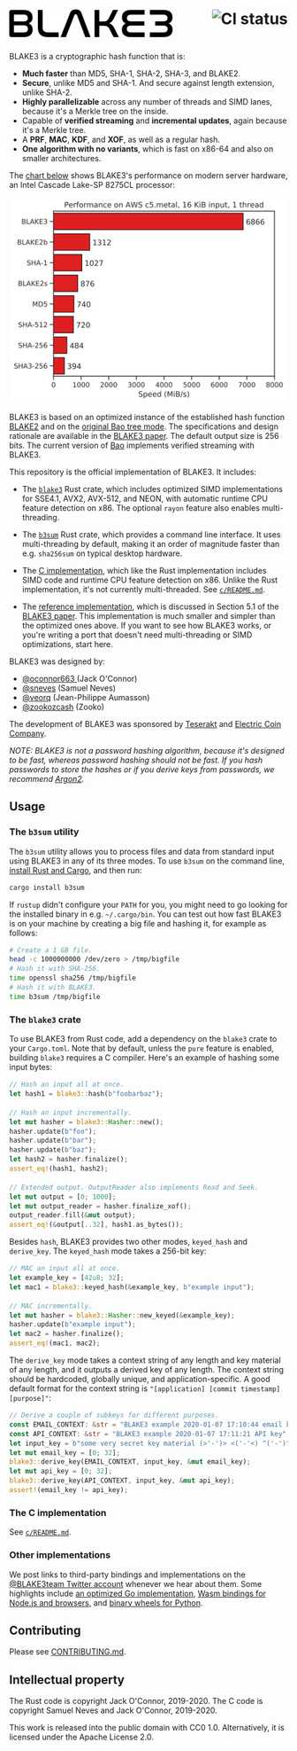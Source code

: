 # <a href="https://github.com/BLAKE3-team/BLAKE3/actions"><img align="right" alt="CI status" src="https://github.com/BLAKE3-team/BLAKE3/workflows/tests/badge.svg"></a> <a href="#"><img src="media/BLAKE3.svg" alt="BLAKE3" height=50></a>

BLAKE3 is a cryptographic hash function that is:

- **Much faster** than MD5, SHA-1, SHA-2, SHA-3, and BLAKE2.
- **Secure**, unlike MD5 and SHA-1. And secure against length extension,
  unlike SHA-2.
- **Highly parallelizable** across any number of threads and SIMD lanes,
  because it's a Merkle tree on the inside.
- Capable of **verified streaming** and **incremental updates**, again
  because it's a Merkle tree.
- A **PRF**, **MAC**, **KDF**, and **XOF**, as well as a regular hash.
- **One algorithm with no variants**, which is fast on x86-64 and also
  on smaller architectures.

The [chart below](https://github.com/BLAKE3-team/BLAKE3-specs/blob/master/benchmarks/bar_chart.py)
shows BLAKE3's performance on modern server hardware, an Intel Cascade
Lake-SP 8275CL processor:

<p align="center">
<img src="media/speed.svg" alt="performance graph">
</p>

BLAKE3 is based on an optimized instance of the established hash
function [BLAKE2](https://blake2.net) and on the [original Bao tree
mode](https://github.com/oconnor663/bao/blob/master/docs/spec_0.9.1.md).
The specifications and design rationale are available in the [BLAKE3
paper](https://github.com/BLAKE3-team/BLAKE3-specs/blob/master/blake3.pdf).
The default output size is 256 bits. The current version of
[Bao](https://github.com/oconnor663/bao) implements verified streaming
with BLAKE3.

This repository is the official implementation of BLAKE3. It includes:

* The [`blake3`](https://crates.io/crates/blake3) Rust crate, which
  includes optimized SIMD implementations for SSE4.1, AVX2, AVX-512, and
  NEON, with automatic runtime CPU feature detection on x86. The
  optional `rayon` feature also enables multi-threading.

* The [`b3sum`](https://crates.io/crates/b3sum) Rust crate, which
  provides a command line interface. It uses multi-threading by default,
  making it an order of magnitude faster than e.g. `sha256sum` on
  typical desktop hardware.

* The [C implementation](c), which like the Rust implementation includes
  SIMD code and runtime CPU feature detection on x86. Unlike the Rust
  implementation, it's not currently multi-threaded. See
  [`c/README.md`](c/README.md).

* The [reference implementation](reference_impl/reference_impl.rs),
  which is discussed in Section 5.1 of the [BLAKE3
  paper](https://github.com/BLAKE3-team/BLAKE3-specs/blob/master/blake3.pdf).
  This implementation is much smaller and simpler than the optimized
  ones above. If you want to see how BLAKE3 works, or you're writing a
  port that doesn't need multi-threading or SIMD optimizations, start
  here.

BLAKE3 was designed by:

* [@oconnor663 ](https://github.com/oconnor663) (Jack O'Connor)
* [@sneves](https://github.com/sneves) (Samuel Neves)
* [@veorq](https://github.com/veorq) (Jean-Philippe Aumasson)
* [@zookozcash](https://github.com/zookozcash) (Zooko)

The development of BLAKE3 was sponsored by
[Teserakt](https://teserakt.io) and [Electric Coin Company](https://electriccoin.co).

*NOTE: BLAKE3 is not a password hashing algorithm, because it's
designed to be fast, whereas password hashing should not be fast. If you
hash passwords to store the hashes or if you derive keys from passwords,
we recommend [Argon2](https://github.com/P-H-C/phc-winner-argon2).*

## Usage

### The `b3sum` utility

The `b3sum` utility allows you to process files and data from standard
input using BLAKE3 in any of its three modes.
To use `b3sum` on the command line, [install Rust and
Cargo](https://doc.rust-lang.org/cargo/getting-started/installation.html),
and then run:

```bash
cargo install b3sum
```

If `rustup` didn't configure your `PATH` for you, you might need to go
looking for the installed binary in e.g. `~/.cargo/bin`. You can test
out how fast BLAKE3 is on your machine by creating a big file and
hashing it, for example as follows:

```bash
# Create a 1 GB file.
head -c 1000000000 /dev/zero > /tmp/bigfile
# Hash it with SHA-256.
time openssl sha256 /tmp/bigfile
# Hash it with BLAKE3.
time b3sum /tmp/bigfile
```

### The `blake3` crate

To use BLAKE3 from Rust code, add a dependency on the `blake3` crate to
your `Cargo.toml`. Note that by default, unless the `pure` feature is
enabled, building `blake3` requires a C compiler. Here's an example of
hashing some input bytes:

```rust
// Hash an input all at once.
let hash1 = blake3::hash(b"foobarbaz");

// Hash an input incrementally.
let mut hasher = blake3::Hasher::new();
hasher.update(b"foo");
hasher.update(b"bar");
hasher.update(b"baz");
let hash2 = hasher.finalize();
assert_eq!(hash1, hash2);

// Extended output. OutputReader also implements Read and Seek.
let mut output = [0; 1000];
let mut output_reader = hasher.finalize_xof();
output_reader.fill(&mut output);
assert_eq!(&output[..32], hash1.as_bytes());
```

Besides `hash`, BLAKE3 provides two other modes, `keyed_hash` and
`derive_key`. The `keyed_hash` mode takes a 256-bit key:

```rust
// MAC an input all at once.
let example_key = [42u8; 32];
let mac1 = blake3::keyed_hash(&example_key, b"example input");

// MAC incrementally.
let mut hasher = blake3::Hasher::new_keyed(&example_key);
hasher.update(b"example input");
let mac2 = hasher.finalize();
assert_eq!(mac1, mac2);
```

The `derive_key` mode takes a context string of any length and key
material of any length, and it outputs a derived key of any length. The
context string should be hardcoded, globally unique, and
application-specific. A good default format for the context string is
`"[application] [commit timestamp] [purpose]"`:

```rust
// Derive a couple of subkeys for different purposes.
const EMAIL_CONTEXT: &str = "BLAKE3 example 2020-01-07 17:10:44 email key";
const API_CONTEXT: &str = "BLAKE3 example 2020-01-07 17:11:21 API key";
let input_key = b"some very secret key material (>'-')> <('-'<) ^('-')^";
let mut email_key = [0; 32];
blake3::derive_key(EMAIL_CONTEXT, input_key, &mut email_key);
let mut api_key = [0; 32];
blake3::derive_key(API_CONTEXT, input_key, &mut api_key);
assert!(email_key != api_key);
```

### The C implementation

See [`c/README.md`](c/README.md).

### Other implementations

We post links to third-party bindings and implementations on the
[@BLAKE3team Twitter account](https://twitter.com/BLAKE3team) whenever
we hear about them. Some highlights include [an optimized Go
implementation](https://github.com/zeebo/blake3), [Wasm bindings for
Node.js and browsers](https://github.com/connor4312/blake3), and [binary
wheels for Python](https://github.com/oconnor663/blake3-py).

## Contributing

Please see [CONTRIBUTING.md](CONTRIBUTING.md).

## Intellectual property

The Rust code is copyright Jack O'Connor, 2019-2020. 
The C code is copyright Samuel Neves and Jack O'Connor, 2019-2020.

This work is released into the public domain with CC0 1.0.
Alternatively, it is licensed under the Apache License 2.0.
